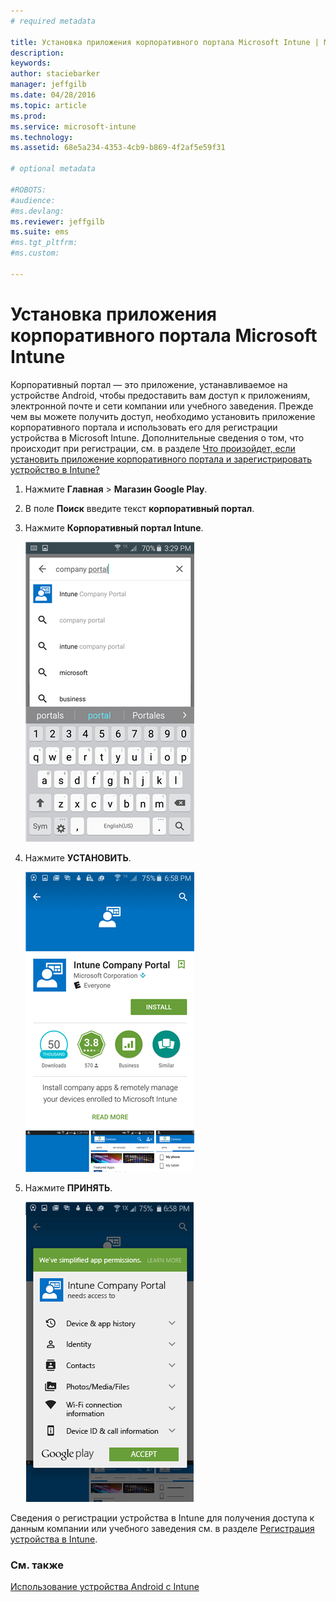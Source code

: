 ```yaml
---
# required metadata

title: Установка приложения корпоративного портала Microsoft Intune | Microsoft Intune
description:
keywords:
author: staciebarker
manager: jeffgilb
ms.date: 04/28/2016
ms.topic: article
ms.prod:
ms.service: microsoft-intune
ms.technology:
ms.assetid: 68e5a234-4353-4cb9-b869-4f2af5e59f31

# optional metadata

#ROBOTS:
#audience:
#ms.devlang:
ms.reviewer: jeffgilb
ms.suite: ems
#ms.tgt_pltfrm:
#ms.custom:

---
```



# Установка приложения корпоративного портала Microsoft Intune

Корпоративный портал — это приложение, устанавливаемое на устройстве Android, чтобы предоставить вам доступ к приложениям, электронной почте и сети компании или учебного заведения.  Прежде чем вы можете получить доступ, необходимо установить приложение корпоративного портала и использовать его для регистрации устройства в Microsoft Intune. Дополнительные сведения о том, что происходит при регистрации, см. в разделе [Что произойдет, если установить приложение корпоративного портала и зарегистрировать устройство в Intune?](what-happens-if-you-install-the-company-portal-app-and-enroll-your-device-in-intune-android.md)

1.  Нажмите **Главная** &gt; **Магазин Google Play**.

2.  В поле **Поиск** введите текст **корпоративный портал**.

3.  Нажмите **Корпоративный портал Intune**.

    ![android-search-company-portal](./media/and-cpinstall-1-search-cp.png)

4.  Нажмите **УСТАНОВИТЬ**.

    ![android-install-company-portal](./media/and-cpinstall-2-install.png)

5.  Нажмите **ПРИНЯТЬ**.

    ![android-accept-company-portal-terms](./media/and-cpinstall-3-cp-accept.png)

Сведения о регистрации устройства в Intune для получения доступа к данным компании или учебного заведения см. в разделе [Регистрация устройства в Intune](enroll-your-device-in-Intune-android.md).

### См. также
[Использование устройства Android с Intune](using-your-android-device-with-intune.md)

<!--HONumber=May16_HO2-->


